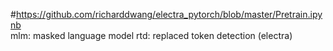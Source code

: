 #https://github.com/richarddwang/electra_pytorch/blob/master/Pretrain.ipynb  
mlm: masked language model
rtd: replaced token detection (electra)  
